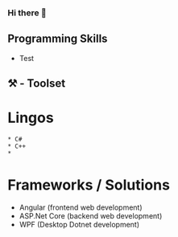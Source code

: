 ### Hi there 👋

## Programming Skills
* Test


## ⚒️ - Toolset
  # Lingos
    * C#
    * C++
    * 
    
    
  # Frameworks / Solutions
  * Angular (frontend web development)
  * ASP.Net Core  (backend web development)
  * WPF (Desktop Dotnet development)
 

<!--
**SteveLorde/SteveLorde** is a ✨ _special_ ✨ repository because its `README.md` (this file) appears on your GitHub profile.


-->
